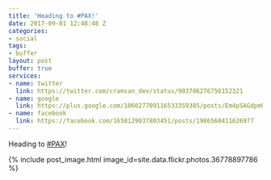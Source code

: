 ```yaml
---
title: 'Heading to #PAX!'
date: 2017-09-01 12:48:48 Z
categories:
- social
tags:
- buffer
layout: post
buffer: true
services:
- name: twitter
  link: https://twitter.com/cramsan_dev/status/903706276756152321
- name: google
  link: https://plus.google.com/106027709116533359385/posts/Em4pSAGdpmP
- name: facebook
  link: https://facebook.com/1658129037803451/posts/1986560411626977
---
```


Heading to <a href="https://twitter.com/#!/search?q=%23PAX" title="#PAX" class="hashtag" rel="external nofollow" target="_blank">#PAX</a>!

{% include post_image.html image_id=site.data.flickr.photos.36778897786 %}
